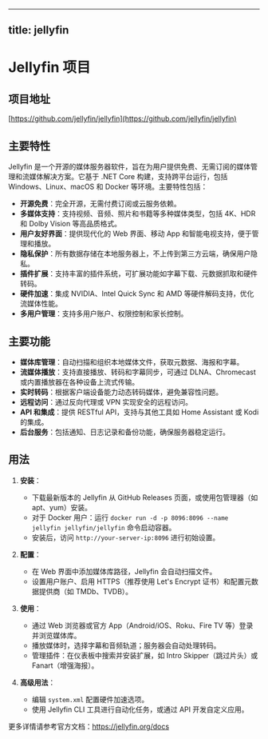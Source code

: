 
---
title: jellyfin
---

# Jellyfin 项目

## 项目地址
[https://github.com/jellyfin/jellyfin](https://github.com/jellyfin/jellyfin)

## 主要特性
Jellyfin 是一个开源的媒体服务器软件，旨在为用户提供免费、无需订阅的媒体管理和流媒体解决方案。它基于 .NET Core 构建，支持跨平台运行，包括 Windows、Linux、macOS 和 Docker 等环境。主要特性包括：
- **开源免费**：完全开源，无需付费订阅或云服务依赖。
- **多媒体支持**：支持视频、音频、照片和书籍等多种媒体类型，包括 4K、HDR 和 Dolby Vision 等高品质格式。
- **用户友好界面**：提供现代化的 Web 界面、移动 App 和智能电视支持，便于管理和播放。
- **隐私保护**：所有数据存储在本地服务器上，不上传到第三方云端，确保用户隐私。
- **插件扩展**：支持丰富的插件系统，可扩展功能如字幕下载、元数据抓取和硬件转码。
- **硬件加速**：集成 NVIDIA、Intel Quick Sync 和 AMD 等硬件解码支持，优化流媒体性能。
- **多用户管理**：支持多用户账户、权限控制和家长控制。

## 主要功能
- **媒体库管理**：自动扫描和组织本地媒体文件，获取元数据、海报和字幕。
- **流媒体播放**：支持直接播放、转码和字幕同步，可通过 DLNA、Chromecast 或内置播放器在各种设备上流式传输。
- **实时转码**：根据客户端设备能力动态转码媒体，避免兼容性问题。
- **远程访问**：通过反向代理或 VPN 实现安全的远程访问。
- **API 和集成**：提供 RESTful API，支持与其他工具如 Home Assistant 或 Kodi 的集成。
- **后台服务**：包括通知、日志记录和备份功能，确保服务器稳定运行。

## 用法
1. **安装**：
   - 下载最新版本的 Jellyfin 从 GitHub Releases 页面，或使用包管理器（如 apt、yum）安装。
   - 对于 Docker 用户：运行 `docker run -d -p 8096:8096 --name jellyfin jellyfin/jellyfin` 命令启动容器。
   - 安装后，访问 `http://your-server-ip:8096` 进行初始设置。

2. **配置**：
   - 在 Web 界面中添加媒体库路径，Jellyfin 会自动扫描文件。
   - 设置用户账户、启用 HTTPS（推荐使用 Let's Encrypt 证书）和配置元数据提供商（如 TMDb、TVDB）。

3. **使用**：
   - 通过 Web 浏览器或官方 App（Android/iOS、Roku、Fire TV 等）登录并浏览媒体库。
   - 播放媒体时，选择字幕和音频轨道；服务器会自动处理转码。
   - 管理插件：在仪表板中搜索并安装扩展，如 Intro Skipper（跳过片头）或 Fanart（增强海报）。

4. **高级用法**：
   - 编辑 `system.xml` 配置硬件加速选项。
   - 使用 Jellyfin CLI 工具进行自动化任务，或通过 API 开发自定义应用。

更多详情请参考官方文档：https://jellyfin.org/docs
